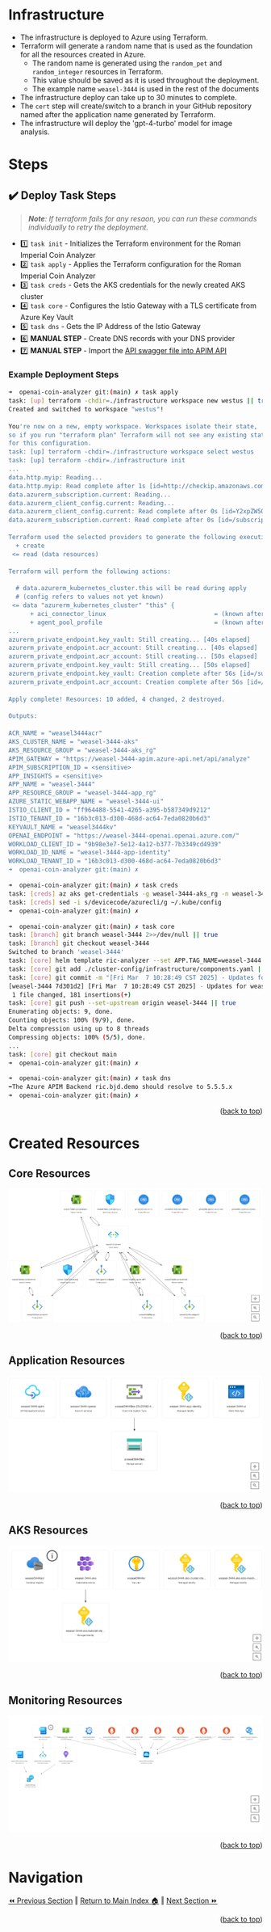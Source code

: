 Infrastructure
============
* The infrastructure is deployed to Azure using Terraform.  
* Terraform will generate a random name that is used as the foundation for all the resources created in Azure.  
    * The random name is generated using the `random_pet` and `random_integer` resources in Terraform.  
    * This value should be saved as it is used throughout the deployment. 
    * The example name `weasel-3444` is used in the rest of the documents
* The infrastructure deploy can take up to 30 minutes to complete.
* The `cert` step will create/switch to a branch in your GitHub repository named after the application name generated by Terraform.
* The infrastructure will deploy the 'gpt-4-turbo' model for image analysis.

# Steps
## :heavy_check_mark: Deploy Task Steps
> _**Note**: If terraform fails for any resaon, you can run these commands individually to retry the deployment._
- :one: `task init`         - Initializes the Terraform environment for the Roman Imperial Coin Analyzer
- :two: `task apply`        - Applies the Terraform configuration for the Roman Imperial Coin Analyzer
- :three: `task creds`      - Gets the AKS credentials for the newly created AKS cluster
- :four: `task core`      - Configures the Istio Gateway with a TLS certificate from Azure Key Vault
- :five: `task dns`         - Gets the IP Address of the Istio Gateway
- :six: **MANUAL STEP**     - Create DNS records with your DNS provider
- :seven: **MANUAL STEP**   - Import the [API swagger file into APIM API](./swagger.md)

### Example Deployment Steps
```bash
➜  openai-coin-analyzer git:(main) ✗ task apply
task: [up] terraform -chdir=./infrastructure workspace new westus || true
Created and switched to workspace "westus"!

You're now on a new, empty workspace. Workspaces isolate their state,
so if you run "terraform plan" Terraform will not see any existing state
for this configuration.
task: [up] terraform -chdir=./infrastructure workspace select westus
task: [up] terraform -chdir=./infrastructure init
...
data.http.myip: Reading...
data.http.myip: Read complete after 1s [id=http://checkip.amazonaws.com/]
data.azurerm_subscription.current: Reading...
data.azurerm_client_config.current: Reading...
data.azurerm_client_config.current: Read complete after 0s [id=Y2xpZW50Q29uZmlncy9jbGllbnRJZD0wNGIwNzc5NS04ZGRiLTQ2MWEtYmJlZS0wMmY5ZTFiZjdiNDY7b2JqZWN0SWQ9Y2QzY2JhZjEtOWI3YS00YjFhLTllMTktYTEzYTYzMGI4OGZlO3N1YnNjcmlwdGlvbklkPWNjZmM1ZGRhLTQzYWYtNGI1ZS04Y2MyLTFkZGExOGYyMzgyZTt0ZW5hbnRJZD0xNmIzYzAxMy1kMzAwLTQ2OGQtYWM2NC03ZWRhMDgyMGI2ZDM=]
data.azurerm_subscription.current: Read complete after 0s [id=/subscriptions/ccfc5dda-43af-4b5e-8cc2-1dda18f2382e]

Terraform used the selected providers to generate the following execution plan. Resource actions are indicated with the following symbols:
  + create
 <= read (data resources)

Terraform will perform the following actions:

  # data.azurerm_kubernetes_cluster.this will be read during apply
  # (config refers to values not yet known)
 <= data "azurerm_kubernetes_cluster" "this" {
      + aci_connector_linux                              = (known after apply)
      + agent_pool_profile                               = (known after apply)
...
azurerm_private_endpoint.key_vault: Still creating... [40s elapsed]
azurerm_private_endpoint.acr_account: Still creating... [40s elapsed]
azurerm_private_endpoint.acr_account: Still creating... [50s elapsed]
azurerm_private_endpoint.key_vault: Still creating... [50s elapsed]
azurerm_private_endpoint.key_vault: Creation complete after 56s [id=/subscriptions/ccfc5dda-43af-4b5e-8cc2-1dda18f2382e/resourceGroups/weasel-3444-infra_rg/providers/Microsoft.Network/privateEndpoints/weasel3444kv-endpoint]
azurerm_private_endpoint.acr_account: Creation complete after 56s [id=/subscriptions/ccfc5dda-43af-4b5e-8cc2-1dda18f2382e/resourceGroups/weasel-3444-infra_rg/providers/Microsoft.Network/privateEndpoints/weasel3444acr-endpoint]

Apply complete! Resources: 10 added, 4 changed, 2 destroyed.

Outputs:

ACR_NAME = "weasel3444acr"
AKS_CLUSTER_NAME = "weasel-3444-aks"
AKS_RESOURCE_GROUP = "weasel-3444-aks_rg"
APIM_GATEWAY = "https://weasel-3444-apim.azure-api.net/api/analyze"
APIM_SUBSCRIPTION_ID = <sensitive>
APP_INSIGHTS = <sensitive>
APP_NAME = "weasel-3444"
APP_RESOURCE_GROUP = "weasel-3444-app_rg"
AZURE_STATIC_WEBAPP_NAME = "weasel-3444-ui"
ISTIO_CLIENT_ID = "ff964488-5541-4265-a395-b587349d9212"
ISTIO_TENANT_ID = "16b3c013-d300-468d-ac64-7eda0820b6d3"
KEYVAULT_NAME = "weasel3444kv"
OPENAI_ENDPOINT = "https://weasel-3444-openai.openai.azure.com/"
WORKLOAD_CLIENT_ID = "9b98e3e7-5e12-4a12-b377-7b3349cd4939"
WORKLOAD_ID_NAME = "weasel-3444-app-identity"
WORKLOAD_TENANT_ID = "16b3c013-d300-468d-ac64-7eda0820b6d3"
➜  openai-coin-analyzer git:(main) ✗ 
```

```bash
➜  openai-coin-analyzer git:(main) ✗ task creds
task: [creds] az aks get-credentials -g weasel-3444-aks_rg -n weasel-3444-aks --overwrite-existing
task: [creds] sed -i s/devicecode/azurecli/g ~/.kube/config
➜  openai-coin-analyzer git:(main) ✗ 
```

```bash
➜  openai-coin-analyzer git:(main) ✗ task core
task: [branch] git branch weasel-3444 2>>/dev/null || true
task: [branch] git checkout weasel-3444
Switched to branch 'weasel-3444'
task: [core] helm template ric-analyzer --set APP.TAG_NAME=weasel-3444 --set ISTIO.CLIENT_ID=ff964488-5541-4265-a395-b587349d9212 --set ISTIO.TENANT_ID=16b3c013-d300-468d-ac64-7eda0820b6d3 --set ISTIO.KEYVAULT_NAME=zebra2141kv --set APP_INSIGHTS.CONNECTION_STRING="InstrumentationKey=REDACTED;IngestionEndpoint=https://westus-0.in.applicationinsights.azure.com/;LiveEndpoint=https://westus.livediagnostics.monitor.azure.com/;ApplicationId=REDACTED" ./charts/infra > ./cluster-config/infrastructure/components.yaml
task: [core] git add ./cluster-config/infrastructure/components.yaml || true
task: [core] git commit -m "[Fri Mar  7 10:28:49 CST 2025] - Updates for weasel-3444 infra 🖥️ certificates" || true
[weasel-3444 7d301d2] [Fri Mar  7 10:28:49 CST 2025] - Updates for weasel-3444 infra 🖥️ certificates
 1 file changed, 181 insertions(+)
task: [core] git push --set-upstream origin weasel-3444 || true
Enumerating objects: 9, done.
Counting objects: 100% (9/9), done.
Delta compression using up to 8 threads
Compressing objects: 100% (5/5), done.
...
task: [core] git checkout main
➜  openai-coin-analyzer git:(main) ✗ 
```

```bash
➜  openai-coin-analyzer git:(main) ✗ task dns
➡️The Azure APIM Backend ric.bjd.demo should resolve to 5.5.5.x
➜  openai-coin-analyzer git:(main) ✗ 
```
<p align="right">(<a href="#Infrastructure">back to top</a>)</p>

Created Resources 
============
## Core Resources
![network-resources](../images/network-rg.png)
<p align="right">(<a href="#Infrastructure">back to top</a>)</p>

## Application Resources
![app-resources](../images/app-rg.png)
<p align="right">(<a href="#Infrastructure">back to top</a>)</p>

## AKS Resources
![aks-resources](../images/aks-rg.png)
<p align="right">(<a href="#Infrastructure">back to top</a>)</p>

## Monitoring Resources
![app-resources](../images/monitoring-rg.png)
<p align="right">(<a href="#Infrastructure">back to top</a>)</p>

# Navigation
[⏪ Previous Section](../docs/letsencrypt.md) ‖ [Return to Main Index 🏠](../README.md) ‖ [Next Section ⏩](../docs/code.md) 
<p align="right">(<a href="#Infrastructure">back to top</a>)</p>